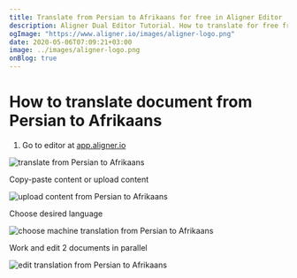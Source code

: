 ```yaml
---
title: Translate from Persian to Afrikaans for free in Aligner Editor
description: Aligner Dual Editor Tutorial. How to translate for free from Persian to Afrikaans. Aligner is multilingual document management platform. 
ogImage: "https://www.aligner.io/images/aligner-logo.png"
date: 2020-05-06T07:09:21+03:00
image: ../images/aligner-logo.png
onBlog: true
---
```


# How to translate document from Persian to Afrikaans

1. Go to editor at [app.aligner.io](https://app.aligner.io "Aligner App web page")

![translate from Persian to Afrikaans](../aligner-blank-editor.png "translate from Persian to Afrikaans")

Copy-paste content or upload content

![upload content from Persian to Afrikaans](../aligner-uploaded-document.png "upload content from Persian to Afrikaans")

Choose desired language

![choose machine translation from Persian to Afrikaans](../aligner-language-dropdown.png "choose machine translation from Persian to Afrikaans")

Work and edit 2 documents in parallel

![edit translation from Persian to Afrikaans](../aligner-double-sitded-editor.png "edit translation from Persian to Afrikaans")

